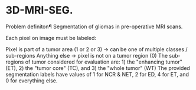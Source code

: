 # 3D-MRI-SEG.

Problem definiton¶
Segmentation of gliomas in pre-operative MRI scans.

Each pixel on image must be labeled:

Pixel is part of a tumor area (1 or 2 or 3) -> can be one of multiple classes / sub-regions
Anything else -> pixel is not on a tumor region (0)
The sub-regions of tumor considered for evaluation are: 1) the "enhancing tumor" (ET), 2) the "tumor core" (TC), and 3) 
the "whole tumor" (WT) The provided segmentation labels have values of 1 for NCR & NET, 2 for ED, 4 for ET, and 0 for everything else.
